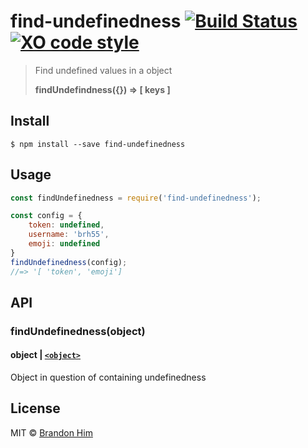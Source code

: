 # find-undefinedness [![Build Status](https://img.shields.io/travis/brh55/find-undefinedness.svg?style=flat-square)](https://travis-ci.org/brh55/find-undefinedness.svg) [![XO code style](https://img.shields.io/badge/code_style-XO-5ed9c7.svg?style=flat-square)](https://github.com/sindresorhus/xo)
> Find undefined values in a object
>
> **findUndefindness({}) => [ keys ]**

## Install

```
$ npm install --save find-undefinedness
```

## Usage

```js
const findUndefinedness = require('find-undefinedness');

const config = {
    token: undefined,
    username: 'brh55',
    emoji: undefined
}
findUndefinedness(config);
//=> '[ 'token', 'emoji']
```

## API

### findUndefinedness(object)

#### object | [`<object>`](https://developer.mozilla.org/en-US/docs/Web/JavaScript/Data_structures#Normal_objects_and_functions)

Object in question of containing undefinedness

## License

MIT © [Brandon Him](https://github.com/brh55)
